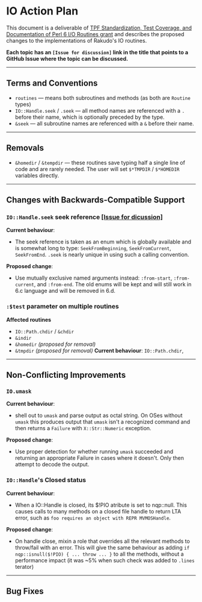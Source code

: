 # IO Action Plan

This document is a deliverable of [TPF Standardization, Test Coverage, and
Documentation of Perl 6 I/O Routines
grant](http://news.perlfoundation.org/2017/01/grant-proposal-standardization.html)
and describes the proposed changes to the implementations of Rakudo's IO
routines.

**Each topic has an `[Issue for discussion]` link in the title that points to
a GitHub Issue where the topic can be discussed.**

---------------

## Terms and Conventions

- `routines` — means both subroutines and methods (as both are `Routine` types)
- `IO::Handle.seek` / `.seek` — all method names are referenced with a `.`
before their name, which is optionally preceded by the type.
- `&seek` — all subroutine names are referenced with a `&` before their name.

---------------

## Removals

- `&homedir` ­/ `&tempdir` — these routines save typing half a single line of code and are rarely needed. The user will set `$*TMPDIR` / `$*HOMEDIR` variables
directly.


---------------

## Changes with Backwards-Compatible Support

### `IO::Handle.seek` seek reference [[Issue for dicussion]](https://github.com/zoffixznet/IOwesomeness/issues/1)

**Current behaviour**:
- The seek reference is taken as an enum which is globally available and is
somewhat long to type: `SeekFromBeginning`, `SeekFromCurrent`, `SeekFromEnd`.
`.seek` is nearly unique in using such a calling convention.

**Proposed change**:
- Use mutually exclusive named arguments instead: `:from-start`,
`:from-current`, and `:from-end`. The old enums will be kept and will still
work in 6.c language and will be removed in 6.d.

### `:$test` parameter on multiple routines

**Affected routines**
- `IO::Path.chdir` / `&chdir`
- `&indir`
- `&homedir` *(proposed for removal)*
- `&tmpdir` *(proposed for removal)*
**Current behaviour**:
`IO::Path.chdir`,

---------------

## Non-Conflicting Improvements

### `IO.umask`

**Current behaviour**:
- shell out to `umask` and parse output as octal string. On OSes without
`umask` this produces output that `umask` isn't a recognized command and then
returns a `Failure` with `X::Str::Numeric` exception.

**Proposed change**:
- Use proper detection for whether running `umask` succeeded and returning
an appropriate Failure in cases where it doesn't. Only then attempt to
decode the output.

### `IO::Handle`'s Closed status

**Current behaviour**:
- When a IO::Handle is closed, its $!PIO atribute is set to nqp::null. This
causes calls to many methods on a closed file handle to return LTA error,
such as `foo requires an object with REPR MVMOSHandle`.

**Proposed change**:
- On handle close, mixin a role that overrides all the relevant methods
to throw/fail with an error. This will give the same behaviour as adding
`if nqp::isnull($!PIO) { ... throw ... }` to all the methods, without a
performance impact (it was ~5% when such check was added to `.lines`
terator)


---------------

## Bug Fixes

